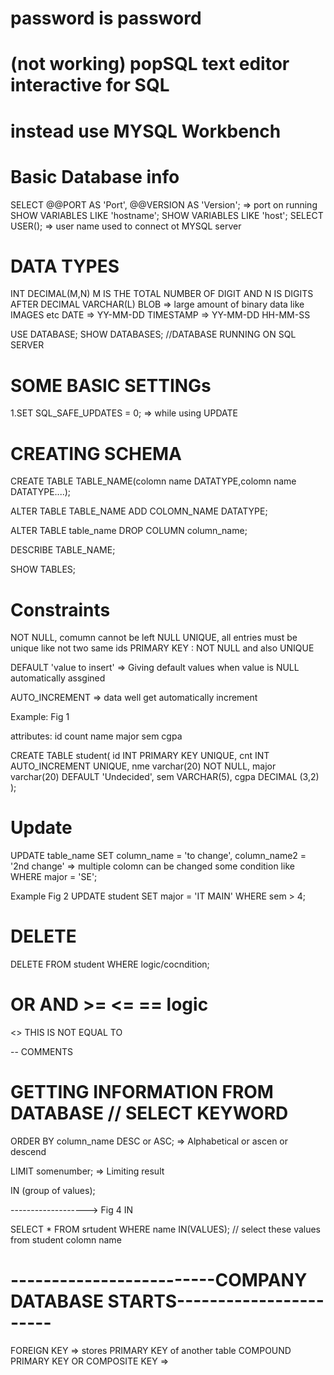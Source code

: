 # password is password


# (not working) popSQL text editor interactive for SQL
# instead use MYSQL Workbench

# Basic Database info 

SELECT @@PORT AS 'Port', @@VERSION AS 'Version';   => port on running 
SHOW VARIABLES LIKE 'hostname';
SHOW VARIABLES LIKE 'host';
SELECT USER();    => user name used to connect ot MYSQL server 




# DATA TYPES 
INT 
DECIMAL(M,N) M IS THE TOTAL NUMBER OF DIGIT AND N IS DIGITS AFTER DECIMAL 
VARCHAR(L)
BLOB => large amount of binary data like IMAGES etc
DATE => YY-MM-DD
TIMESTAMP  => YY-MM-DD HH-MM-SS


USE DATABASE;
SHOW DATABASES; //DATABASE RUNNING ON SQL SERVER

# SOME BASIC SETTINGs

1.SET SQL_SAFE_UPDATES = 0; => while using UPDATE

# CREATING SCHEMA
CREATE TABLE TABLE_NAME(colomn name DATATYPE,colomn name DATATYPE....);

ALTER TABLE TABLE_NAME ADD COLOMN_NAME DATATYPE;

ALTER TABLE table_name DROP COLUMN column_name;

DESCRIBE TABLE_NAME;

SHOW TABLES;


# Constraints 

NOT NULL, comumn cannot be left NULL
UNIQUE, all entries must be unique like not two same ids
PRIMARY KEY : NOT NULL and also UNIQUE

DEFAULT 'value to insert'    => Giving default values when value is NULL automatically assgined

AUTO_INCREMENT   => data well get automatically increment 
 

Example: Fig 1

attributes:
id 
count
name
major
sem
cgpa

CREATE TABLE student(
id INT PRIMARY KEY UNIQUE,
cnt INT AUTO_INCREMENT UNIQUE,
nme varchar(20) NOT NULL,
major varchar(20) DEFAULT 'Undecided',
sem VARCHAR(5),
cgpa DECIMAL (3,2)
);



# Update 

UPDATE table_name 
SET column_name = 'to change', column_name2 = '2nd change'  => multiple colomn can be changed 
some condition like WHERE major = 'SE';   

Example Fig 2
UPDATE student 
SET major = 'IT MAIN'
WHERE sem > 4;

# DELETE 

DELETE FROM student
WHERE  logic/cocndition;

# OR AND >= <= ==  logic 

<>  THIS IS NOT EQUAL TO 

-- COMMENTS 

# GETTING INFORMATION FROM DATABASE  // SELECT KEYWORD

ORDER BY column_name DESC or ASC;  => Alphabetical or ascen or descend

LIMIT somenumber;   => Limiting result 

IN (group of values);
 
------------------->    Fig 4 IN

SELECT * FROM srtudent WHERE name IN(VALUES);  // select these values from student colomn name









# -------------------------COMPANY DATABASE STARTS-----------------------


FOREIGN KEY => stores PRIMARY KEY of another table 
COMPOUND PRIMARY KEY OR COMPOSITE KEY => 



